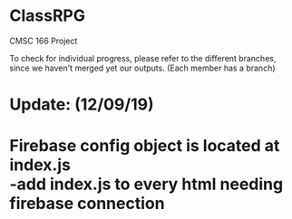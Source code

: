# ClassRPG
CMSC 166 Project

To check for individual progress, please refer to the different branches, since we haven't merged yet our outputs.
(Each member has a branch)

<h1>Update: (12/09/19)<h1>
Firebase config object is located at index.js <br>
-add index.js to every html needing firebase connection